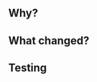 ## Why?
<!-- Explain the motivation for these changes -->

## What changed?
<!-- List the specific changes made -->

## Testing
<!-- Describe how you tested these changes -->
